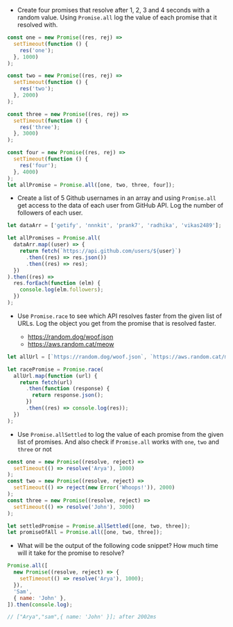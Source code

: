 - Create four promises that resolve after 1, 2, 3 and 4 seconds with a random value. Using `Promise.all` log the value of each promise that it resolved with.

```js
const one = new Promise((res, rej) =>
  setTimeout(function () {
    res('one');
  }, 1000)
);

const two = new Promise((res, rej) =>
  setTimeout(function () {
    res('two');
  }, 2000)
);

const three = new Promise((res, rej) =>
  setTimeout(function () {
    res('three');
  }, 3000)
);

const four = new Promise((res, rej) =>
  setTimeout(function () {
    res('four');
  }, 4000)
);
let allPromise = Promise.all([one, two, three, four]);
```

- Create a list of 5 Github usernames in an array and using `Promise.all` get access to the data of each user from GitHub API. Log the number of followers of each user.

```js
let dataArr = ['getify', 'nnnkit', 'prank7', 'radhika', 'vikas2489'];

let allPromises = Promise.all(
  dataArr.map((user) => {
    return fetch(`https://api.github.com/users/${user}`)
      .then((res) => res.json())
      .then((res) => res);
  })
).then((res) =>
  res.forEach(function (elm) {
    console.log(elm.followers);
  })
);
```

- Use `Promise.race` to see which API resolves faster from the given list of URLs. Log the object you get from the promise that is resolved faster.

  - https://random.dog/woof.json
  - https://aws.random.cat/meow

```js
let allUrl = [`https://random.dog/woof.json`, `https://aws.random.cat/meow`];

let racePromise = Promise.race(
  allUrl.map(function (url) {
    return fetch(url)
      .then(function (response) {
        return response.json();
      })
      .then((res) => console.log(res));
  })
);
```

- Use `Promise.allSettled` to log the value of each promise from the given list of promises. And also check if `Promise.all` works with `one`, `two` and `three` or not

```js
const one = new Promise((resolve, reject) =>
  setTimeout(() => resolve('Arya'), 1000)
);
const two = new Promise((resolve, reject) =>
  setTimeout(() => reject(new Error('Whoops!')), 2000)
);
const three = new Promise((resolve, reject) =>
  setTimeout(() => resolve('John'), 3000)
);

let settledPromise = Promise.allSettled([one, two, three]);
let promiseOfAll = Promise.all([one, two, three]);
```

- What will be the output of the following code snippet? How much time will it take for the promise to resolve?

```js
Promise.all([
  new Promise((resolve, reject) => {
    setTimeout(() => resolve('Arya'), 1000);
  }),
  'Sam',
  { name: 'John' },
]).then(console.log);

// ["Arya","sam",{ name: 'John' }]; after 2002ms
```
